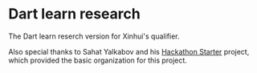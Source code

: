 Dart learn research 
=======================

The Dart learn reserch version for Xinhui's qualifier. 

Also special thanks to Sahat Yalkabov and his [Hackathon Starter](https://github.com/sahat/hackathon-starter) project, which provided the basic organization for this project.
